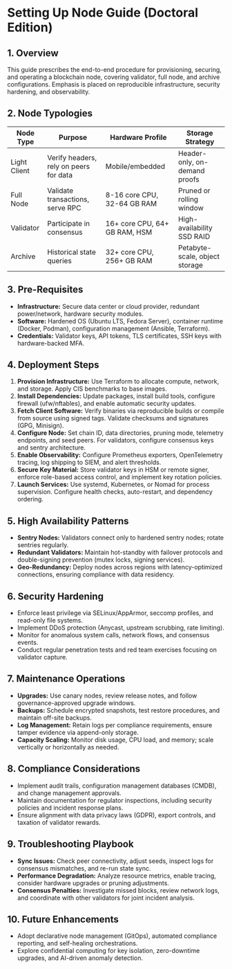 # Setting Up Node Guide (Doctoral Edition)

## 1. Overview
This guide prescribes the end-to-end procedure for provisioning, securing, and operating a blockchain node, covering validator, full node, and archive configurations. Emphasis is placed on reproducible infrastructure, security hardening, and observability.

## 2. Node Typologies
| Node Type | Purpose | Hardware Profile | Storage Strategy |
|---|---|---|---|
| Light Client | Verify headers, rely on peers for data | Mobile/embedded | Header-only, on-demand proofs |
| Full Node | Validate transactions, serve RPC | 8-16 core CPU, 32-64 GB RAM | Pruned or rolling window |
| Validator | Participate in consensus | 16+ core CPU, 64+ GB RAM, HSM | High-availability SSD RAID |
| Archive | Historical state queries | 32+ core CPU, 256+ GB RAM | Petabyte-scale, object storage |

## 3. Pre-Requisites
- **Infrastructure:** Secure data center or cloud provider, redundant power/network, hardware security modules.
- **Software:** Hardened OS (Ubuntu LTS, Fedora Server), container runtime (Docker, Podman), configuration management (Ansible, Terraform).
- **Credentials:** Validator keys, API tokens, TLS certificates, SSH keys with hardware-backed MFA.

## 4. Deployment Steps
1. **Provision Infrastructure:** Use Terraform to allocate compute, network, and storage. Apply CIS benchmarks to base images.
2. **Install Dependencies:** Update packages, install build tools, configure firewall (ufw/nftables), and enable automatic security updates.
3. **Fetch Client Software:** Verify binaries via reproducible builds or compile from source using signed tags. Validate checksums and signatures (GPG, Minisign).
4. **Configure Node:** Set chain ID, data directories, pruning mode, telemetry endpoints, and seed peers. For validators, configure consensus keys and sentry architecture.
5. **Enable Observability:** Configure Prometheus exporters, OpenTelemetry tracing, log shipping to SIEM, and alert thresholds.
6. **Secure Key Material:** Store validator keys in HSM or remote signer, enforce role-based access control, and implement key rotation policies.
7. **Launch Services:** Use systemd, Kubernetes, or Nomad for process supervision. Configure health checks, auto-restart, and dependency ordering.

## 5. High Availability Patterns
- **Sentry Nodes:** Validators connect only to hardened sentry nodes; rotate sentries regularly.
- **Redundant Validators:** Maintain hot-standby with failover protocols and double-signing prevention (mutex locks, signing services).
- **Geo-Redundancy:** Deploy nodes across regions with latency-optimized connections, ensuring compliance with data residency.

## 6. Security Hardening
- Enforce least privilege via SELinux/AppArmor, seccomp profiles, and read-only file systems.
- Implement DDoS protection (Anycast, upstream scrubbing, rate limiting).
- Monitor for anomalous system calls, network flows, and consensus events.
- Conduct regular penetration tests and red team exercises focusing on validator capture.

## 7. Maintenance Operations
- **Upgrades:** Use canary nodes, review release notes, and follow governance-approved upgrade windows.
- **Backups:** Schedule encrypted snapshots, test restore procedures, and maintain off-site backups.
- **Log Management:** Retain logs per compliance requirements, ensure tamper evidence via append-only storage.
- **Capacity Scaling:** Monitor disk usage, CPU load, and memory; scale vertically or horizontally as needed.

## 8. Compliance Considerations
- Implement audit trails, configuration management databases (CMDB), and change management approvals.
- Maintain documentation for regulator inspections, including security policies and incident response plans.
- Ensure alignment with data privacy laws (GDPR), export controls, and taxation of validator rewards.

## 9. Troubleshooting Playbook
- **Sync Issues:** Check peer connectivity, adjust seeds, inspect logs for consensus mismatches, and re-run state sync.
- **Performance Degradation:** Analyze resource metrics, enable tracing, consider hardware upgrades or pruning adjustments.
- **Consensus Penalties:** Investigate missed blocks, review network logs, and coordinate with other validators for joint incident analysis.

## 10. Future Enhancements
- Adopt declarative node management (GitOps), automated compliance reporting, and self-healing orchestrations.
- Explore confidential computing for key isolation, zero-downtime upgrades, and AI-driven anomaly detection.
